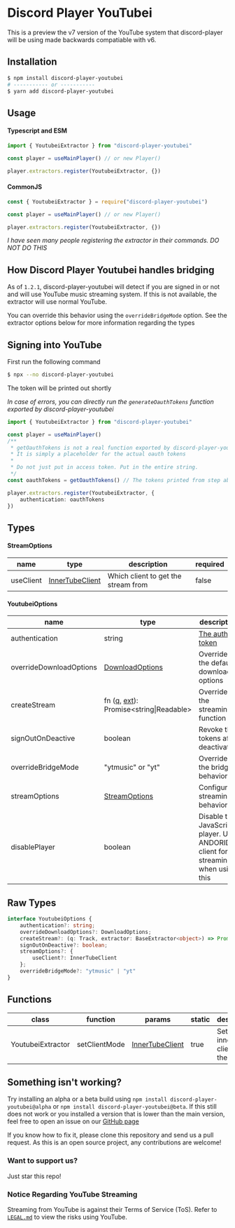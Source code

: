 # Discord Player YouTubei

This is a preview the v7 version of the YouTube system that discord-player will be using made backwards compatiable with v6.

## Installation

```bash
$ npm install discord-player-youtubei
# ----------- or -----------
$ yarn add discord-player-youtubei
```

## Usage

#### Typescript and ESM

```ts
import { YoutubeiExtractor } from "discord-player-youtubei"

const player = useMainPlayer() // or new Player()

player.extractors.register(YoutubeiExtractor, {})
```

#### CommonJS

```ts
const { YoutubeiExtractor } = require("discord-player-youtubei")

const player = useMainPlayer() // or new Player()

player.extractors.register(YoutubeiExtractor, {})
```

*I have seen many people registering the extractor in their commands. DO NOT DO THIS*

## How Discord Player Youtubei handles bridging

As of `1.2.1`, discord-player-youtubei will detect if you are signed in or not and will use YouTube music streaming system. If this is not available, the extractor will use normal YouTube.

You can override this behavior using the `overrideBridgeMode` option. See the extractor options below for more information regarding the types

## Signing into YouTube

First run the following command
```bash
$ npx --no discord-player-youtubei
```

The token will be printed out shortly

*In case of errors, you can directly run the `generateOauthTokens` function exported by discord-player-youtubei*

```ts
import { YoutubeiExtractor } from "discord-player-youtubei"

const player = useMainPlayer()
/**
 * getOauthTokens is not a real function exported by discord-player-youtubei.
 * It is simply a placeholder for the actual oauth tokens
 * 
 * Do not just put in access token. Put in the entire string.
 */
const oauthTokens = getOauthTokens() // The tokens printed from step above

player.extractors.register(YoutubeiExtractor, {
    authentication: oauthTokens
})
```

## Types

#### StreamOptions

| name | type | description | required |
| ---- | ---- | ----------- | -------- |
| useClient | [InnerTubeClient](https://github.com/LuanRT/YouTube.js/blob/main/src/Innertube.ts#L49) | Which client to get the stream from | false |

#### YoutubeiOptions

| name | type | description |
| ---- | ---- | ----------- |
| authentication | string | [The auth token](#signing-into-youtube) |
| overrideDownloadOptions | [DownloadOptions](https://github.com/LuanRT/YouTube.js/blob/main/src/types/FormatUtils.ts#L29) | Override the default download options |
| createStream | fn ([q](https://discord-player.js.org/docs/discord-player/class/Track), [ext](https://discord-player.js.org/docs/discord-player/class/BaseExtractor)): Promise<string\|Readable> | Override the streaming function |
| signOutOnDeactive | boolean | Revoke the tokens after deactivation |
| overrideBridgeMode | "ytmusic" or "yt" | Override the bridging behavior |
| streamOptions | [StreamOptions](#streamoptions) | Configure streaming behavior |
| disablePlayer | boolean | Disable the JavaScript player. Use ANDORID client for streaming when using this |

## Raw Types

```ts
interface YoutubeiOptions {
	authentication?: string;
	overrideDownloadOptions?: DownloadOptions;
	createStream?: (q: Track, extractor: BaseExtractor<object>) => Promise<string | Readable>;
	signOutOnDeactive?: boolean;
	streamOptions?: {
		useClient?: InnerTubeClient
	};
	overrideBridgeMode?: "ytmusic" | "yt"
}
```

## Functions

| class | function | params | static | description |
| ----- | -------- | ------ | ------ | ----------- |
| YoutubeiExtractor | setClientMode | [InnerTubeClient](https://github.com/LuanRT/YouTube.js/blob/main/src/Innertube.ts#L49) | true | Set the innertube client on the fly |

## Something isn't working?

Try installing an alpha or a beta build using `npm install discord-player-youtubei@alpha` or `npm install discord-player-youtubei@beta`. If this still does not work or you installed a version that is lower than the main version, feel free to open an issue on our [GitHub page](https://github.com/retrouser955/discord-player-youtubei/issues)

If you know how to fix it, please clone this repository and send us a pull request. As this is an open source project, any contributions are welcome!

### Want to support us?

Just star this repo!

### Notice Regarding YouTube Streaming

Streaming from YouTube is against their Terms of Service (ToS). Refer to [`LEGAL.md`](./LEGAL.md) to view the risks using YouTube.
